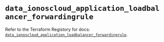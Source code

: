 # `data_ionoscloud_application_loadbalancer_forwardingrule`

Refer to the Terraform Registory for docs: [`data_ionoscloud_application_loadbalancer_forwardingrule`](https://www.terraform.io/docs/providers/ionoscloud/d/application_loadbalancer_forwardingrule).

